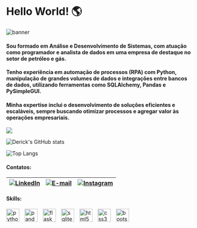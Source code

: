 # Hello World! 🌎

![banner](https://user-images.githubusercontent.com/74038190/240304586-d48893bd-0757-481c-8d7e-ba3e163feae7.png)

#### Sou formado em Análise e Desenvolvimento de Sistemas, com atuação como programador e analista de dados em uma empresa de destaque no setor de petróleo e gás.

#### Tenho experiência em automação de processos (RPA) com Python, manipulação de grandes volumes de dados e integrações entre bancos de dados, utilizando ferramentas como SQLAlchemy, Pandas e PySimpleGUI.

#### Minha expertise inclui o desenvolvimento de soluções eficientes e escaláveis, sempre buscando otimizar processos e agregar valor às operações empresariais.


<img src="https://user-images.githubusercontent.com/74038190/212284100-561aa473-3905-4a80-b561-0d28506553ee.gif"/>

![Derick's GitHub stats](https://github-readme-stats-seven-beta-34.vercel.app/api?username=Deeerick&show_icons=true&theme=radical)

![Top Langs](https://github-readme-stats.vercel.app/api/top-langs/?username=Deeerick&exclude_repo=github-readme-stats&theme=radical)

#### Contatos:
| [![LinkedIn](https://img.shields.io/static/v1?message=LinkedIn&logo=linkedin&label=&color=0077B5&logoColor=white&labelColor=&style=for-the-badge)](https://www.linkedin.com/in/deeerick/) | [![E-mail](https://img.shields.io/static/v1?message=Gmail&logo=gmail&label=&color=D14836&logoColor=white&labelColor=&style=for-the-badge)](mailto:devdeeerick@gmail.com) | [![Instagram](https://img.shields.io/static/v1?message=Instagram&logo=instagram&label=&color=E4405F&logoColor=white&labelColor=&style=for-the-badge)](https://www.instagram.com/_Deeerick) | 
|:--:|:--:|:--:|


<div>
    <h4>Skills:</h4>
    <img style="margin-right:10px" src="https://cdn.jsdelivr.net/gh/devicons/devicon/icons/python/python-original.svg" height="35" alt="python logo" title="Python"/>
    <img style="margin-right:10px" src="https://cdn.jsdelivr.net/gh/devicons/devicon/icons/pandas/pandas-original.svg" height="35" alt="pandas logo" title="Pandas"/>
    <img style="margin-right:10px" src="https://cdn.jsdelivr.net/gh/devicons/devicon/icons/flask/flask-original.svg" height="35" alt="flask logo" title="Flask"/>
    <img style="margin-right:10px" src="https://cdn.jsdelivr.net/gh/devicons/devicon/icons/sqlite/sqlite-original.svg" height="35" alt="sqlite logo" title="SQLite"/>
    <img style="margin-right:10px" src="https://cdn.jsdelivr.net/gh/devicons/devicon/icons/html5/html5-original.svg" height="35" alt="html5 logo" title="HTML"/>
    <img style="margin-right:10px" src="https://cdn.jsdelivr.net/gh/devicons/devicon/icons/css3/css3-original.svg" height="35" alt="css3 logo" title="CSS"/>
    <img style="margin-right:10px" src="https://cdn.jsdelivr.net/gh/devicons/devicon/icons/bootstrap/bootstrap-original.svg" height="35" alt="bootstrap logo" title="Bootstrap"/>
</div>
